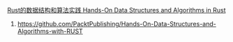 
[Rust的数据结构和算法实践 Hands-On Data Structures and Algorithms in Rust](https://www.bilibili.com/video/BV1QL4y1W7J2?p=2&spm_id_from=333.880.my_history.page.click&vd_source=e618e1abcdd88e94562e3947be50336e)
   1. https://github.com/PacktPublishing/Hands-On-Data-Structures-and-Algorithms-with-RUST

